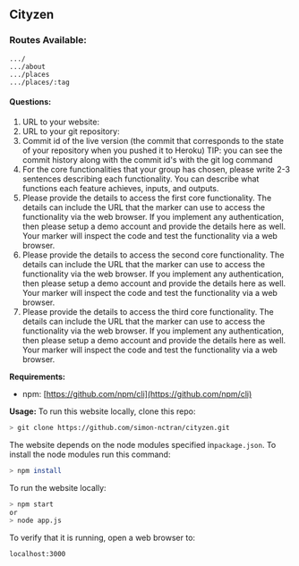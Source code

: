 ## Cityzen

### Routes Available:

```
.../
.../about
.../places
.../places/:tag
```

#### Questions:

1. URL to your website:
2. URL to your git repository:
3. Commit id of the live version (the commit that corresponds to the state of your repository when you pushed it to Heroku) TIP: you can see the commit history along with the commit id's with the git log command
4. For the core functionalities that your group has chosen, please write 2-3 sentences describing each functionality. You can describe what functions each feature achieves, inputs, and outputs.
5. Please provide the details to access the first core functionality. The details can include the URL that the marker can use to access the functionality via the web browser. If you implement any authentication, then please setup a demo account and provide the details here as well. Your marker will inspect the code and test the functionality via a web browser.
6. Please provide the details to access the second core functionality. The details can include the URL that the marker can use to access the functionality via the web browser. If you implement any authentication, then please setup a demo account and provide the details here as well. Your marker will inspect the code and test the functionality via a web browser.
7. Please provide the details to access the third core functionality. The details can include the URL that the marker can use to access the functionality via the web browser. If you implement any authentication, then please setup a demo account and provide the details here as well. Your marker will inspect the code and test the functionality via a web browser.

**Requirements:**

- npm: [https://github.com/npm/cli](https://github.com/npm/cli)

**Usage:**
To run this website locally, clone this repo:

```bash
> git clone https://github.com/simon-nctran/cityzen.git
```

The website depends on the node modules specified in`package.json`. To install the node modules run this command:

```bash
> npm install
```

To run the website locally:

```bash
> npm start
or
> node app.js
```

To verify that it is running, open a web browser to:

```
localhost:3000
```
